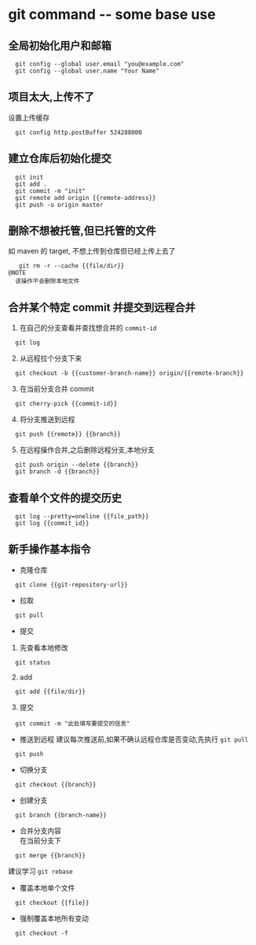 # git command -- some base use

## 全局初始化用户和邮箱
```
  git config --global user.email "you@example.com"
  git config --global user.name "Your Name"
```

## 项目太大,上传不了
设置上传缓存  
```
  git config http.postBuffer 524288000
```

## 建立仓库后初始化提交
```
  git init
  git add .
  git commit -m "init"
  git remote add origin {{remote-address}}
  git push -u origin master
```

## 删除不想被托管,但已托管的文件
如 maven 的 target, 不想上传到仓库但已经上传上去了
```
   git rm -r --cache {{file/dir}}
@NOTE
  该操作不会删除本地文件
```

## 合并某个特定 commit 并提交到远程合并
1) 在自己的分支查看并查找想合并的 `commit-id`
```
  git log
```
2) 从远程拉个分支下来
```
  git checkout -b {{customer-branch-name}} origin/{{remote-branch}}
```
3) 在当前分支合并 commit
```
  git cherry-pick {{commit-id}}
```
4) 将分支推送到远程
```
  git push {{remote}} {{branch}}
```
5) 在远程操作合并,之后删除远程分支,本地分支
```
  git push origin --delete {{branch}}
  git branch -d {{branch}}
```

## 查看单个文件的提交历史
```
  git log --pretty=oneline {{file_path}}
  git log {{commit_id}}
```

## 新手操作基本指令
- 克隆仓库
```
  git clone {{git-repository-url}}
```
- 拉取
```
  git pull
```
- 提交
1. 先查看本地修改
```
  git status
```
2. add
```
  git add {{file/dir}}
```
3. 提交
```
  git commit -m "此处填写要提交的信息"
```
- 推送到远程
建议每次推送前,如果不确认远程仓库是否变动,先执行 `git pull`
```
  git push
```
- 切换分支
```
  git checkout {{branch}}
```
- 创建分支
```
  git branch {{branch-name}}
```
- 合并分支内容  
在当前分支下
```
  git merge {{branch}}
```
建议学习 `git rebase`
- 覆盖本地单个文件
```
  git checkout {{file}}
```
- 强制覆盖本地所有变动
```
  git checkout -f
```
